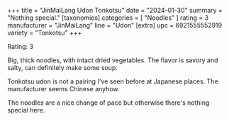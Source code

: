 +++
title = "JinMaiLang Udon Tonkotsu"
date = "2024-01-30"
summary = "Nothing special."
[taxonomies]
categories = [ "Noodles" ]
rating = 3
manufacturer = "JinMaiLang"
line = "Udon"
[extra]
upc = 6921555552919
variety = "Tonkotsu"
+++

Rating: 3

Big, thick noodles, with intact dried vegetables.
The flavor is savory and salty, can definitely make some soup.

Tonkotsu udon is not a pairing I've seen before at Japanese places.
The manufacturer seems Chinese anyhow.

The noodles are a nice change of pace but otherwise there's nothing special here.
